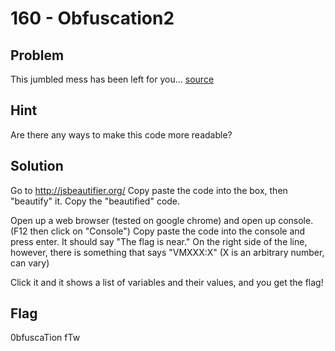# 160 - Obfuscation2

## Problem

This jumbled mess has been left for you... [source](http://www.easyctf.com/problem_data/obfuscation/obfuscate.js)

## Hint

Are there any ways to make this code more readable?

## Solution

Go to http://jsbeautifier.org/
Copy paste the code into the box, then "beautify" it.
Copy the "beautified" code.

Open up a web browser (tested on google chrome) and open up console. (F12 then click on "Console")
Copy paste the code into the console and press enter. It should say "The flag is near." 
On the right side of the line, however, there is something that says "VMXXX:X" (X is an arbitrary number, can vary)

Click it and it shows a list of variables and their values, and you get the flag!

## Flag

0bfuscaTion fTw
